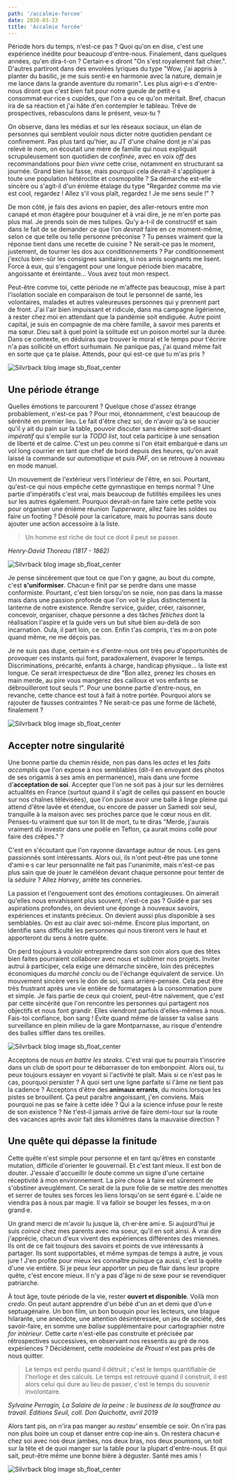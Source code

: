 ```yaml
---
path: '/accalmie-forcee'
date: 2020-03-23
title: 'Accalmie forcée'
---
```


Période hors du temps, n'est-ce pas ? Quoi qu'on en dise, c'est une expérience inédite pour beaucoup d'entre-nous. Finalement, dans quelques années, qu'en dira-t-on ? Certain·e·s diront "On s'est royalement fait chier.". D'autres partiront dans des envolées lyriques du type "Wow, j'ai appris à planter du basilic, je me suis senti·e en harmonie avec la nature, demain je me lance dans la grande aventure du romarin". Les plus aigri·e·s d'entre-nous diront que c'est bien fait pour notre gueule de petit·e·s consommat·eur·rice·s cupides, que l'on a eu ce qu'on méritait. Bref, chacun ira de sa réaction et j'ai hâte d'en contempler le tableau. Trêve de prospectives, rebasculons dans le présent, veux-tu ?

On observe, dans les médias et sur les réseaux sociaux, un élan de personnes qui semblent vouloir nous dicter notre quotidien pendant ce confinement. Pas plus tard qu'hier, au JT d'une chaîne dont je n'ai pas relevé le nom, on écoutait une mère de famille qui nous expliquait scrupuleusement son quotidien de *confinée*, avec en voix *off* des recommandations pour *bien vivre* cette crise, notamment en structurant sa journée. Grand bien lui fasse, mais pourquoi cela devrait-il s'appliquer à toute une population hétéroclite et cosmopolite ? Sa démarche est-elle sincère ou s'agit-il d'un énième étalage du type "Regardez comme ma vie est cool, regardez ! Allez s'il vous plaît, regardez ! Je me sens seule !" ? 

De mon côté, je fais des avions en papier, des aller-retours entre mon canapé et mon étagère pour bouquiner et à vrai dire, je ne m'en porte pas plus mal. Je prends soin de mes tulipes. Qu'y a-t-il de constructif et sain dans le fait de se demander ce que l'on *devrait* faire en ce moment-même, selon ce que telle ou telle personne préconise ? Tu penses vraiment que la réponse tient dans une recette de cuisine ? Ne serait-ce pas le moment, justement, de tourner les dos aux conditionnements ? Par conditionnement j'exclus bien-sûr les consignes sanitaires, si nos amis soignants me lisent. Force à eux, qui s'engagent pour une longue période bien macabre, angoissante et éreintante... Vous avez tout mon respect.

Peut-être comme toi, cette période ne m'affecte pas beaucoup, mise à part l'isolation sociale en comparaison de tout le personnel de santé, les volontaires, malades et autres valeureuses personnes qui y prennent part de front. J'ai l'air bien impuissant et ridicule, dans ma campagne ligérienne, à rester chez moi en attendant que la pandémie soit endiguée. Autre point capital, je suis en compagnie de ma chère famille, à savoir mes parents et ma sœur. Dieu sait à quel point la solitude est un poison mortel sur la durée. Dans ce contexte, en déduiras que trouver le moral et le temps pour t'écrire n'a pas sollicité un effort surhumain. Ne panique pas, j'ai quand même fait en sorte que ça te plaise. Attends, pour qui est-ce que tu m'as pris ?

![Silvrback blog image sb_float_center](https://silvrback.s3.amazonaws.com/uploads/25901a31-14e3-42ab-a449-e2aa9cb2e970/metro-lille.jpg)

## Une période étrange

Quelles émotions te parcourent ? Quelque chose d'assez étrange probablement, n'est-ce pas ? Pour moi, étonnamment, c'est beaucoup de sérénité en premier lieu. Le fait d'être chez soi, de n'avoir qu'à se soucier qu'il y ait du pain sur la table, pouvoir discuter sans énième soit-disant *impératif* qui s'empile sur la *TODO list*, tout cela participe à une sensation de liberté et de calme. C'est un peu comme si l'on était embarqué·e dans un vol long courrier en tant que chef de bord depuis des heures, qu'on avait laissé la commande sur *automatique* et puis *PAF*, on se retrouve à nouveau en mode manuel.

Un mouvement de l'extérieur vers l'intérieur de l'être, en soi. Pourtant, qu'est-ce qui nous empêche cette gymnastique en temps normal ? Une partie d'impératifs c'est vrai, mais beaucoup de futilités empilées les unes sur les autres également. Pourquoi devrait-on faire taire cette petite voix pour organiser une énième réunion *Tupperware*, allez faire les soldes ou faire un footing ? Désolé pour la caricature, mais tu pourras sans doute ajouter une action accessoire à la liste.

> Un homme est riche de tout ce dont il peut se passer.

*Henry-David Thoreau (1817 - 1862)*

![Silvrback blog image sb_float_center](https://silvrback.s3.amazonaws.com/uploads/690e92be-01fb-4beb-a434-5e940bb34477/montmartre-1.jpg)

Je pense sincèrement que tout ce que l'on y gagne, au bout du compte, c'est **s'uniformiser**. Chacun·e finit par se perdre dans une masse conformiste. Pourtant, c'est bien lorsqu'on se noie, non pas dans la masse mais dans une passion profonde que l'on voit le plus distinctement la lanterne de notre existence. Rendre service, guider, créer, raisonner, concevoir, organiser, chaque personne a des tâches *fétiches* dont la réalisation l'aspire et la guide vers un but situé bien au-delà de son incarnation. Oula, il part loin, ce con. Enfin t'as compris, t'es m·a·on pote quand même, ne me déçois pas.

Je ne suis pas dupe, certain·e·s d'entre-nous ont très peu d'opportunités de provoquer ces instants qui font, paradoxalement, évaporer le temps. Discriminations, précarité, enfants à charge, handicap physique... la liste est longue. Ce serait irrespectueux de dire "Bon allez, prenez les choses en main merde, au pire vous mangerez des cailloux et vos enfants se débrouilleront tout seuls !". Pour une bonne partie d'entre-nous, en revanche, cette chance est tout à fait à notre portée. Pourquoi alors se rajouter de fausses contraintes ? Ne serait-ce pas une forme de lâcheté, finalement ? 

![Silvrback blog image sb_float_center](https://silvrback.s3.amazonaws.com/uploads/690e92be-01fb-4beb-a434-5e940bb34477/orsay-1.jpg)

## Accepter notre singularité 

Une bonne partie du chemin réside, non pas dans les *actes* et les *faits accomplis* que l'on expose à nos semblables (dit-il en envoyant des photos de ses origamis à ses amis en permanence), mais dans une forme d'**acceptation de soi**. Accepter que l'on ne soit pas à jour sur les dernières actualités en France (surtout quand il s'agit de celles qui passent en boucle sur nos chaînes télévisées), que l'on puisse avoir une balle à linge pleine qui attend d'être lavée et étendue, ou encore de passer un Samedi soir seul, tranquille à la maison avec ses proches parce que le cœur nous en dit. Penses-tu vraiment que sur ton lit de mort, tu te diras "Merde, j'aurais vraiment dû investir dans une poêle en Teflon, ça aurait moins collé pour faire des crêpes." ?

C'est en s'écoutant que l'on rayonne davantage autour de nous. Les gens passionnés sont intéressants. Alors oui, ils n'ont peut-être pas une tonne d'ami·e·s car leur personnalité ne fait pas l'unanimité, mais n'est-ce pas plus sain que de jouer le caméléon devant chaque personne pour tenter de la *séduire* ? Allez *Harvey*, arrête tes conneries. 

La passion et l'engouement sont des émotions contagieuses. On aimerait qu'elles nous envahissent plus souvent, n'est-ce pas ? Guidé·e par ses aspirations profondes, on devient une éponge à nouveaux savoirs, expériences et instants précieux. On devient aussi plus disponible à ses semblables. On est au clair avec soi-même. Encore plus important, on identifie sans difficulté les personnes qui nous tireront vers le haut et apporteront du sens à notre quête.

On perd toujours à vouloir entreprendre dans son coin alors que des têtes bien faites pourraient collaborer avec nous et sublimer nos projets. Inviter autrui à participer, cela exige une démarche sincère, loin des préceptes économiques du *marché conclu* ou de l'échange équivalent de service. Un mouvement sincère vers le don de soi, sans arrière-pensée. Cela peut être très frustrant après une vie entière de formatages à la consommation pure et simple. Je fais partie de ceux qui croient, peut-être naïvement, que c'est par cette sincérité que l'on rencontre les personnes qui partagent nos objectifs et nous font grandir. Elles viendront parfois d'elles-mêmes à nous. Fais-toi confiance, bon sang ! Évite quand même de laisser ta valise sans surveillance en plein milieu de la gare Montparnasse, au risque d'entendre des balles siffler dans tes oreilles.

![Silvrback blog image sb_float_center](https://silvrback.s3.amazonaws.com/uploads/690e92be-01fb-4beb-a434-5e940bb34477/graff-fives.jpg)

Acceptons de nous *en battre les steaks*. C'est vrai que tu pourrais t'inscrire dans un club de sport pour te débarrasser de ton embonpoint. Alors oui, tu peux toujours essayer en voyant si l'activité te plaît. Mais si ce n'est pas le cas, pourquoi persister ? À quoi sert une ligne parfaite si l'âme ne tient pas la cadence ? Acceptons d'être des **animaux errants**, du moins lorsque les pistes se brouillent. Ça peut paraître angoissant, j'en conviens. Mais pourquoi ne pas se faire à cette idée ? Qui a la science infuse pour le reste de son existence ? Ne t'est-il jamais arrivé de faire demi-tour sur la route des vacances après avoir fait des kilomètres dans la mauvaise direction ?

## Une quête qui dépasse la finitude

Cette quête n'est simple pour personne et en tant qu'êtres en constante mutation, difficile d'orienter le gouvernail. Et c'est tant mieux. Il est bon de douter. J'essaie d'accueillir le doute comme un signe d'une certaine réceptivité à mon environnement. La pire chose à faire est sûrement de s'obstiner aveuglément. Ce serait de la pure folie de se mettre des menottes et serrer de toutes ses forces les liens lorsqu'on se sent égaré·e. L'aide ne viendra pas à nous par magie. Il va falloir se bouger les fesses, m·a·on grand·e.

Un grand merci de m'avoir lu jusque là, ch·er·ère ami·e. Si aujourd'hui je suis *coincé* chez mes parents avec ma soeur, qu'il en soit ainsi. À vrai dire j'apprécie, chacun d'eux vivent des expériences différentes des miennes. Ils ont de ce fait toujours des savoirs et points de vue intéressants à partager. Ils sont supportables, et même sympas de temps à autre, je vous jure ! J'en profite pour mieux les connaître puisque ça aussi, c'est la quête d'une vie entière. Si je peux leur apporter un peu de flair dans leur propre quête, c'est encore mieux. Il n'y a pas d'âge ni de sexe pour se revendiquer patriarche.

À tout âge, toute période de la vie, rester **ouvert et disponible**. Voilà mon *credo*. On peut autant apprendre d'un bébé d'un an et demi que d'un·e septuagénaire. Un bon film, un bon bouquin pour les lecteurs, une blague hilarante, une anecdote, une attention désintéressée, un jeu de société, des savoir-faire, en somme une *balise* supplémentaire pour cartographier notre *for intérieur*. Cette carte n'est-elle pas construite et précisée par rétrospectives successives, en observant nos ressentis au gré de nos expériences ? Décidément, cette *madeleine de Proust* n'est pas près de nous quitter.

> Le temps est perdu quand il détruit ; c'est le temps quantifiable de l'horloge et des calculs. Le temps est retrouvé quand il construit, il est alors celui qui dure au lieu de passer, c'est le temps du souvenir involontaire.

*Sylvaine Perragin, La Salaire de la peine : le business de la souffrance au travail. Éditions Seuil, coll. Don Quichotte, avril 2019*

Alors tant pis, on n'ira pas manger au *restau'* ensemble ce soir. On n'ira pas non plus boire un coup et danser entre cop·ine·ain·s. On restera chacun·e chez soi avec nos deux jambes, nos deux bras, nos deux poumons, un toit sur la tête et de quoi manger sur la table pour la plupart d'entre-nous. Et qui sait, peut-être même une bonne bière à déguster. Santé mes amis !

![Silvrback blog image sb_float_center](https://silvrback.s3.amazonaws.com/uploads/7d39a40d-5f8c-404e-9b7d-bf920587bc83/croissant.jpg)